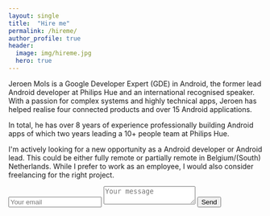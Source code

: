 ```yaml
---
layout: single
title:  "Hire me"
permalink: /hireme/
author_profile: true
header:
  image: img/hireme.jpg
  hero: true
---
```

Jeroen Mols is a Google Developer Expert (GDE) in Android, the former lead Android developer at Philips Hue and an international recognised speaker. With a passion for complex systems and highly technical apps, Jeroen has helped realise four connected products and over 15 Android applications.

In total, he has over 8 years of experience professionally building Android apps of which two years leading a 10+ people team at Philips Hue.

I'm actively looking for a new opportunity as a Android developer or Android lead. This could be either fully remote or partially remote in Belgium/(South) Netherlands. While I prefer to work as an employee, I would also consider freelancing for the right project.

<form class="page__contact" method="POST" action="https://formspree.io/contact@jeroenmols.com">
  <input type="email" name="email" placeholder="Your email">
  <textarea name="message" placeholder="Your message"></textarea>
  <button type="submit">Send</button>
</form>
